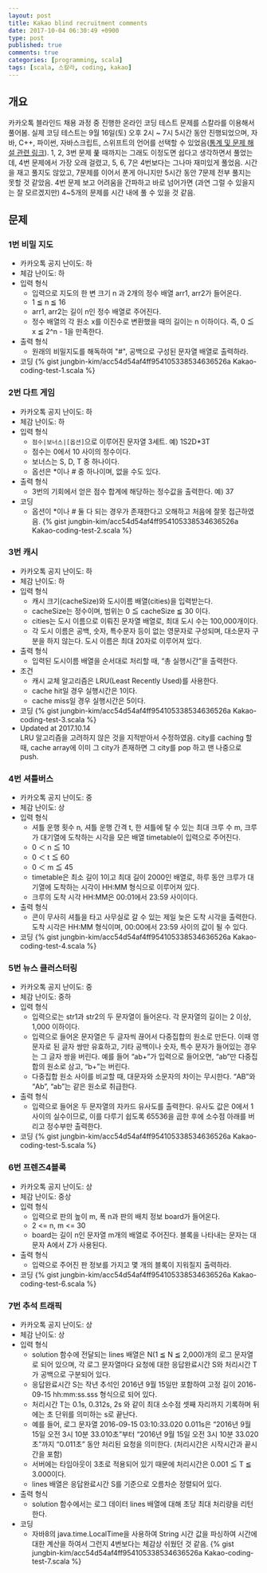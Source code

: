 ```yaml
---
layout: post
title: Kakao blind recruitment comments
date: 2017-10-04 06:30:49 +0900
type: post
published: true
comments: true
categories: [programming, scala]
tags: [scala, 스칼라, coding, kakao]
---
```


## 개요 
카카오톡 블라인드 채용 과정 중 진행한 온라인 코딩 테스트 문제를 스칼라를 이용해서 풀어봄.
실제 코딩 테스트는 9월 16일(토) 오후 2시 ~ 7시 5시간 동안 진행되었으며, 
자바, C++, 파이썬, 자바스크립트, 스위프트의 언어를 선택할 수 있었음([통계 및 문제 해설 관련 링크](http://tech.kakao.com/2017/09/27/kakao-blind-recruitment-round-1/)). 
1, 2, 3번 문제 풅 때까지는 그래도 이정도면 쉽다고 생각하면서 풀었는데, 
4번 문제에서 가장 오래 걸렸고, 5, 6, 7은 4번보다는 그나마 재미있게 풀었음.
시간을 재고 풀지도 않았고, 7문제를 이어서 푼게 아니지만 5시간 동안 7문제 전부 풀지는 못할 것 같았음.
4번 문제 보고 어려움을 간파하고 바로 넘어가면 (과연 그럴 수 있을지는 잘 모르겠지만) 
4~5개의 문제를 시간 내에 풀 수 있을 것 같음.

## 문제

### 1번 비밀 지도
- 카카오톡 공지 난이도: 하
- 체감 난이도: 하
- 입력 형식
    + 입력으로 지도의 한 변 크기 n 과 2개의 정수 배열 arr1, arr2가 들어온다.
    + 1 ≦ n ≦ 16
    + arr1, arr2는 길이 n인 정수 배열로 주어진다.
    + 정수 배열의 각 원소 x를 이진수로 변환했을 때의 길이는 n 이하이다. 즉, 0 ≦ x ≦ 2^n - 1을 만족한다.
- 출력 형식
    + 원래의 비밀지도를 해독하여 "#", 공백으로 구성된 문자열 배열로 출력하라.
- 코딩
{% gist jungbin-kim/acc54d54af4ff954105338534636526a Kakao-coding-test-1.scala %}

### 2번 다트 게임
- 카카오톡 공지 난이도: 하
- 체감 난이도: 하
- 입력 형식
    + `점수|보너스|[옵션]`으로 이루어진 문자열 3세트. 예) 1S2D*3T
    + 점수는 0에서 10 사이의 정수이다.
    + 보너스는 S, D, T 중 하나이다.
    + 옵선은 *이나 # 중 하나이며, 없을 수도 있다.
- 출력 형식
    + 3번의 기회에서 얻은 점수 합계에 해당하는 정수값을 출력한다. 예) 37
- 코딩
    + 옵션이 *이나 # 둘 다 되는 경우가 존재한다고 오해하고 처음에 잘못 접근하였음.
{% gist jungbin-kim/acc54d54af4ff954105338534636526a Kakao-coding-test-2.scala %}

### 3번 캐시
- 카카오톡 공지 난이도: 하
- 체감 난이도: 하
- 입력 형식
    + 캐시 크기(cacheSize)와 도시이름 배열(cities)을 입력받는다.
    + cacheSize는 정수이며, 범위는 0 ≦ cacheSize ≦ 30 이다.
    + cities는 도시 이름으로 이뤄진 문자열 배열로, 최대 도시 수는 100,000개이다.
    + 각 도시 이름은 공백, 숫자, 특수문자 등이 없는 영문자로 구성되며, 대소문자 구분을 하지 않는다. 도시 이름은 최대 20자로 이루어져 있다.
- 출력 형식
    + 입력된 도시이름 배열을 순서대로 처리할 때, “총 실행시간”을 출력한다.
- 조건
    + 캐시 교체 알고리즘은 LRU(Least Recently Used)를 사용한다.
    + cache hit일 경우 실행시간은 1이다.
    + cache miss일 경우 실행시간은 5이다.
- 코딩
{% gist jungbin-kim/acc54d54af4ff954105338534636526a Kakao-coding-test-3.scala %}
- Updated at 2017.10.14 <br />
LRU 알고리즘을 고려하지 않은 것을 지적받아서 수정하였음. 
city를 caching 할 때, cache array에 이미 그 city가 존재하면 그 city를 pop 하고 맨 나중으로 push.   

### 4번 셔틀버스
- 카카오톡 공지 난이도: 중
- 체감 난이도: 상
- 입력 형식
    + 셔틀 운행 횟수 n, 셔틀 운행 간격 t, 한 셔틀에 탈 수 있는 최대 크루 수 m, 크루가 대기열에 도착하는 시각을 모은 배열 timetable이 입력으로 주어진다.
    + 0 ＜ n ≦ 10
    + 0 ＜ t ≦ 60
    + 0 ＜ m ≦ 45
    + timetable은 최소 길이 1이고 최대 길이 2000인 배열로, 하루 동안 크루가 대기열에 도착하는 시각이 HH:MM 형식으로 이루어져 있다.
    + 크루의 도착 시각 HH:MM은 00:01에서 23:59 사이이다.
- 출력 형식
    + 콘이 무사히 셔틀을 타고 사무실로 갈 수 있는 제일 늦은 도착 시각을 출력한다. 도착 시각은 HH:MM 형식이며, 00:00에서 23:59 사이의 값이 될 수 있다.
- 코딩
{% gist jungbin-kim/acc54d54af4ff954105338534636526a Kakao-coding-test-4.scala %}

### 5번 뉴스 클러스터링
- 카카오톡 공지 난이도: 중
- 체감 난이도: 중하
- 입력 형식
    + 입력으로는 str1과 str2의 두 문자열이 들어온다. 각 문자열의 길이는 2 이상, 1,000 이하이다.
    + 입력으로 들어온 문자열은 두 글자씩 끊어서 다중집합의 원소로 만든다. 이때 영문자로 된 글자 쌍만 유효하고, 기타 공백이나 숫자, 특수 문자가 들어있는 경우는 그 글자 쌍을 버린다. 예를 들어 “ab+”가 입력으로 들어오면, “ab”만 다중집합의 원소로 삼고, “b+”는 버린다.
    + 다중집합 원소 사이를 비교할 때, 대문자와 소문자의 차이는 무시한다. “AB”와 “Ab”, “ab”는 같은 원소로 취급한다.
- 출력 형식
    + 입력으로 들어온 두 문자열의 자카드 유사도를 출력한다. 유사도 값은 0에서 1 사이의 실수이므로, 이를 다루기 쉽도록 65536을 곱한 후에 소수점 아래를 버리고 정수부만 출력한다.
- 코딩
{% gist jungbin-kim/acc54d54af4ff954105338534636526a Kakao-coding-test-5.scala %}

### 6번 프렌즈4블록
- 카카오톡 공지 난이도: 상
- 체감 난이도: 중상
- 입력 형식
    + 입력으로 판의 높이 m, 폭 n과 판의 배치 정보 board가 들어온다.
    + 2 <= n, m <= 30
    + board는 길이 n인 문자열 m개의 배열로 주어진다. 블록을 나타내는 문자는 대문자 A에서 Z가 사용된다.
- 출력 형식
    + 입력으로 주어진 판 정보를 가지고 몇 개의 블록이 지워질지 출력하라.
- 코딩
{% gist jungbin-kim/acc54d54af4ff954105338534636526a Kakao-coding-test-6.scala %}

### 7번 추석 트래픽
- 카카오톡 공지 난이도: 상
- 체감 난이도: 상
- 입력 형식
    + solution 함수에 전달되는 lines 배열은 N(1 ≦ N ≦ 2,000)개의 로그 문자열로 되어 있으며, 각 로그 문자열마다 요청에 대한 응답완료시간 S와 처리시간 T가 공백으로 구분되어 있다.
    + 응답완료시간 S는 작년 추석인 2016년 9월 15일만 포함하여 고정 길이 2016-09-15 hh:mm:ss.sss 형식으로 되어 있다.
    + 처리시간 T는 0.1s, 0.312s, 2s 와 같이 최대 소수점 셋째 자리까지 기록하며 뒤에는 초 단위를 의미하는 s로 끝난다.
    + 예를 들어, 로그 문자열 2016-09-15 03:10:33.020 0.011s은 “2016년 9월 15일 오전 3시 10분 33.010초”부터 “2016년 9월 15일 오전 3시 10분 33.020초”까지 “0.011초” 동안 처리된 요청을 의미한다. (처리시간은 시작시간과 끝시간을 포함)
    + 서버에는 타임아웃이 3초로 적용되어 있기 때문에 처리시간은 0.001 ≦ T ≦ 3.000이다.
    + lines 배열은 응답완료시간 S를 기준으로 오름차순 정렬되어 있다.
- 출력 형식
    + solution 함수에서는 로그 데이터 lines 배열에 대해 초당 최대 처리량을 리턴한다.
- 코딩
    + 자바8의 java.time.LocalTime을 사용하여 String 시간 값을 파싱하여 시간에 대한 계산을 하여서 그런지 4번보다는 체감상 쉬웠던 것 같음.
{% gist jungbin-kim/acc54d54af4ff954105338534636526a Kakao-coding-test-7.scala %}

